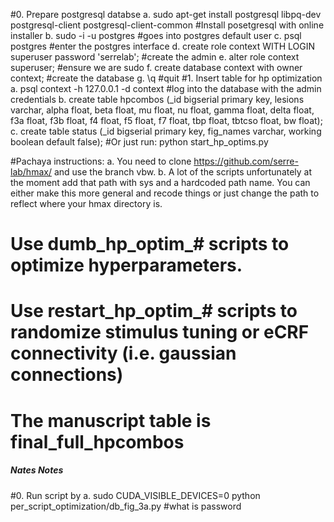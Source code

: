 #0. Prepare postgresql databse
	a. sudo apt-get install postgresql libpq-dev postgresql-client postgresql-client-common #Install posetgresql with online installer
	b. sudo -i -u postgres #goes into postgres default user
	c. psql postgres #enter the postgres interface
	d. create role context WITH LOGIN superuser password 'serrelab'; #create the admin
	e. alter role context superuser; #ensure we are sudo
	f. create database context with owner context; #create the database
	g. \q #quit
#1. Insert table for hp optimization
	a. psql context -h 127.0.0.1 -d context #log into the database with the admin credentials
	b. create table hpcombos (_id bigserial primary key, lesions varchar, alpha float, beta float, mu float, nu float, gamma float, delta float, f3a float, f3b float, f4 float, f5 float, f7 float, tbp float, tbtcso float, bw float); 
	c. create table status (_id bigserial primary key, fig_names varchar, working boolean default false);
#Or just run: python start_hp_optims.py

#Pachaya instructions:
	a. You need to clone https://github.com/serre-lab/hmax/ and use the branch vbw.
	b. A lot of the scripts unfortunately at the moment add that path with sys and a hardcoded path name. You can either make this more general and recode things or just change the path to reflect where your hmax directory is.

# Use dumb_hp_optim_# scripts to optimize hyperparameters.
# Use restart_hp_optim_# scripts to randomize stimulus tuning or eCRF connectivity (i.e. gaussian connections)
# The manuscript table is final_full_hpcombos

##### Nates Notes

#0. Run script by
	a. sudo CUDA_VISIBLE_DEVICES=0 python per_script_optimization/db_fig_3a.py
	#what is password
